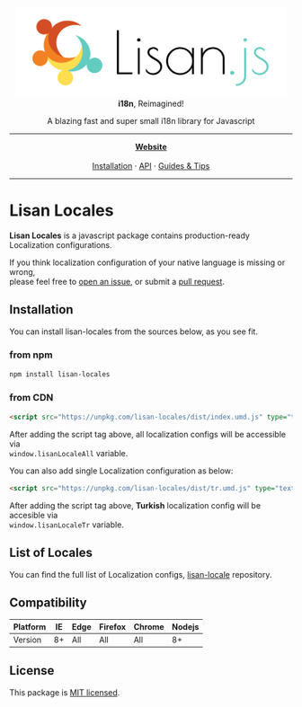 <p align="center">
  <img alt="Lisan.js" src="../../website/static/img/logo/banners/5_big.png" width="480">
  <br>
  <strong>i18n</strong>, Reimagined!
</p>

<p align="center">
  A blazing fast and super small i18n library for Javascript
</p>

<hr>

<p align="center">
<a href="https://lisanjs.com"><strong>Website</strong></a><br><br>
<a href="https://lisanjs.com/docs/what-is-lisan#installation">Installation</a> ·
<a href="https://lisanjs.com/docs/docs/full-api-reference">API</a> ·
<a href="https://lisanjs.com/docs/docs/pluralization">Guides & Tips</a>
</p>

<hr>

# Lisan Locales

**Lisan Locales** is a javascript package contains
production-ready Localization configurations.

If you think localization configuration
of your native language is missing or wrong,<br>
please feel free to
[open an issue](https://github.com/lisanjs/lisan/issues/new),
or submit a
[pull request](https://github.com/lisanjs/lisan/tree/master/packages/lisan-locales).

## Installation

You can install lisan-locales from the sources below, as you see fit.

### from npm

```bash
npm install lisan-locales
```

### from CDN

<!-- prettier-ignore-start -->

<!-- markdownlint-disable MD013 -->

```html
<script src="https://unpkg.com/lisan-locales/dist/index.umd.js" type="text/javascript"></script>
```

After adding the script tag above,
all localization configs will be accessible via <br>
`window.lisanLocaleAll` variable.

You can also add single Localization configuration as below:

```html
<script src="https://unpkg.com/lisan-locales/dist/tr.umd.js" type="text/javascript"></script>
```

After adding the script tag above,
**Turkish** localization config will be accesible via<br>
`window.lisanLocaleTr` variable.

<!-- markdownlint-enable MD013 -->

<!-- prettier-ignore-end -->

## List of Locales

You can find the full list of Localization configs,
[lisan-locale](https://github.com/lisanjs/lisan/tree/master/packages/lisan-locales) repository.

## Compatibility

<div class="compatibility-table">

| Platform | IE  | Edge | Firefox | Chrome | Nodejs |
| -------- | --- | ---- | ------- | ------ | ------ |
| Version  | 8+  | All  | All     | All    | 8+     |

</div>

## License

This package is [MIT licensed](./LICENCE).
